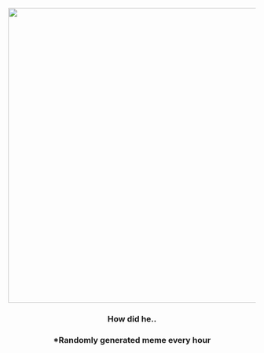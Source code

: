 <p align="center">
        <img src="https://i.redd.it/g08hsywwryn81.gif" width="600" height="600">
        </p>
        <h3 align="center">How did he..</h3>
        <h3 align="center">*Randomly generated meme every hour</h3>
    
